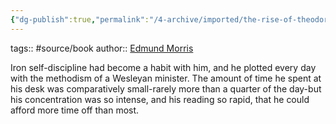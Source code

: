```yaml
---
{"dg-publish":true,"permalink":"/4-archive/imported/the-rise-of-theodore-roosevelt-edmund-morris/"}
---
```



tags:: #source/book 
author:: [Edmund Morris](Edmund_Morris.md)

Iron self-discipline had become a habit with him, and he plotted every day with the methodism of a Wesleyan minister. The amount of time he spent at his desk was comparatively small-rarely more than a quarter of the day-but his concentration was so intense, and his reading so rapid, that he could afford more time off than most.


